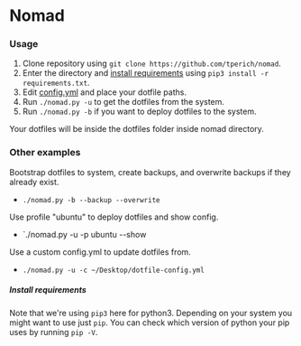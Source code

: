 # Nomad

### Usage

1. Clone repository using `git clone https://github.com/tperich/nomad`.
2. Enter the directory and [install requirements](#install-requirements) using `pip3 install -r requirements.txt`.
3. Edit [config.yml](./config.yml) and place your dotfile paths.
4. Run `./nomad.py -u` to get the dotfiles from the system.
5. Run `./nomad.py -b` if you want to deploy dotfiles to the system.

Your dotfiles will be inside the dotfiles folder inside nomad directory.

### Other examples

Bootstrap dotfiles to system, create backups, and overwrite backups if they already exist.

- `./nomad.py -b --backup --overwrite`

Use profile "ubuntu" to deploy dotfiles and show config.

- `./nomad.py -u -p ubuntu --show

Use a custom config.yml to update dotfiles from.

- `./nomad.py -u -c ~/Desktop/dotfile-config.yml`

##### Install requirements

Note that we're using `pip3` here for python3. Depending on your system you might want to use just `pip`. You can check which version of python your pip uses by running `pip -V`.
